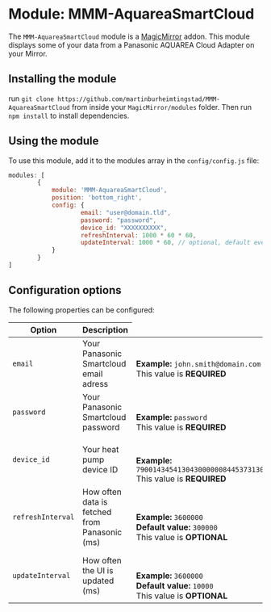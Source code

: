 # Module: MMM-AquareaSmartCloud
The `MMM-AquareaSmartCloud` module is a <a href="https://github.com/MichMich/MagicMirror">MagicMirror</a> addon. This module displays some of your data from a Panasonic AQUAREA Cloud Adapter on your Mirror.


## Installing the module
run `git clone https://github.com/martinburheimtingstad/MMM-AquareaSmartCloud` from inside your `MagicMirror/modules` folder. Then run `npm install` to install dependencies.


## Using the module
To use this module, add it to the modules array in the `config/config.js` file:
````javascript
modules: [
		{
			module: 'MMM-AquareaSmartCloud',
			position: 'bottom_right',
			config: {
					email: "user@domain.tld",
					password: "password",
					device_id: "XXXXXXXXXX",
					refreshInterval: 1000 * 60 * 60,
					updateInterval: 1000 * 60, // optional, default every 10 seconds
			}
		}
]
````

## Configuration options
The following properties can be configured:


<table width="100%">
	<!-- why, markdown... -->
	<thead>
		<tr>
			<th>Option</th>
			<th width="100%">Description</th>
		</tr>
	<thead>
	<tbody>
		<tr>
			<td><code>email</code></td>
			<td>Your Panasonic Smartcloud email adress<br></td>
			<td>
				<br><b>Example:</b> <code>john.smith@domain.com</code>
				<br> This value is <b>REQUIRED</b>
			</td>
		</tr>
		<tr>
			<td><code>password</code></td>
			<td>Your Panasonic Smartcloud password<br></td>
			<td><br>
				<br><b>Example:</b> <code>password</code>
				<br> This value is <b>REQUIRED</b>
			</td>
		</tr>
		<tr>
			<td><code>device_id</code></td>
			<td>Your heat pump device ID</td>
			<td><br>
				<br><b>Example:</b> <code>79001434541304300000084453731303933831007B1313831373030343453731534369770210000</code>
				<br> This value is <b>REQUIRED</b>
			</td>
		</tr>
		<tr>
			<td><code>refreshInterval</code></td>
			<td>How often data is fetched from Panasonic (ms)<br>
			<td><br>
				<br><b>Example:</b> <code>3600000</code>
				<br><b>Default value:</b> <code>300000</code>
				<br> This value is <b>OPTIONAL</b>
			</td>
		</tr>
		<tr>
			<td><code>updateInterval</code></td>
			<td>How often the UI is updated (ms)</td>
			<td><br>
				<br><b>Example:</b> <code>3600000</code>
				<br><b>Default value:</b> <code>10000</code>
				<br> This value is <b>OPTIONAL</b>
			</td>
		</tr>
	</tbody>
</table>
